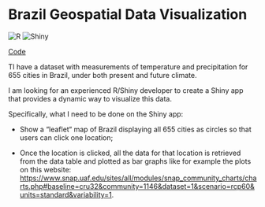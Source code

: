 # Brazil Geospatial Data Visualization

![R](https://img.shields.io/badge/-R-000000?style=flat&logo=R)
![Shiny](
https://img.shields.io/badge/ShinyApps-blue?style=flat&labelColor=white&logo=RStudio&logoColor=blue
)

[Code]()

TI have a dataset with measurements of temperature and precipitation for 655 cities in Brazil, under both present and future climate.

I am looking for an experienced R/Shiny developer to create a Shiny app that provides a dynamic way to visualize this data.

Specifically, what I need to be done on the Shiny app:

* Show a “leaflet“ map of Brazil displaying all 655 cities as circles so that users can click one location;

* Once the location is clicked, all the data for that location is retrieved from the data table and plotted as bar graphs like for example the plots on this website: https://www.snap.uaf.edu/sites/all/modules/snap_community_charts/charts.php#baseline=cru32&community=1146&dataset=1&scenario=rcp60&units=standard&variability=1.
